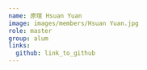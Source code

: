 ```yaml
---
name: 原瑄 Hsuan Yuan 
image: images/members/Hsuan Yuan.jpg 
role: master
group: alum
links:
  github: link_to_github 
---
```

